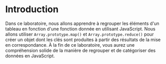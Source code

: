# Introduction

Dans ce laboratoire, nous allons apprendre à regrouper les éléments d'un tableau en fonction d'une fonction donnée en utilisant JavaScript. Nous allons utiliser `Array.prototype.map()` et `Array.prototype.reduce()` pour créer un objet dont les clés sont produites à partir des résultats de la mise en correspondance. À la fin de ce laboratoire, vous aurez une compréhension solide de la manière de regrouper et de catégoriser des données en JavaScript.
